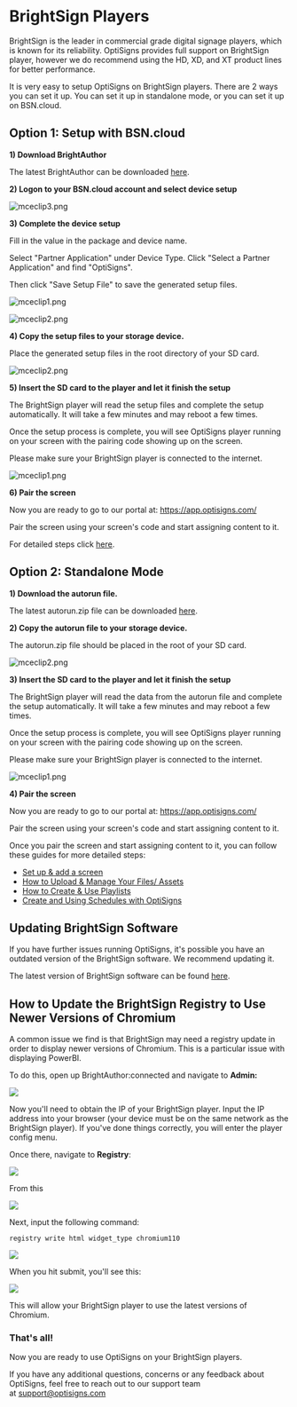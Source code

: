 # BrightSign Players

BrightSign is the leader in commercial grade digital signage players, which is known for its reliability. OptiSigns provides full support on BrightSign player, however we do recommend using the HD, XD, and XT product lines for better performance.

It is very easy to setup OptiSigns on BrightSign players. There are 2 ways you can set it up. You can set it up in standalone mode, or you can set it up on BSN.cloud.

## Option 1: Setup with BSN.cloud

**1) Download BrightAuthor**

The latest BrightAuthor can be downloaded [here](https://www.brightsign.biz/digital-signage-products/software/brightauthor).

**2) Logon to your BSN.cloud account and select device setup**

![mceclip3.png](https://support.optisigns.com/hc/article_attachments/5144414949011)

**3) Complete the device setup**

Fill in the value in the package and device name.

Select "Partner Application" under Device Type. Click "Select a Partner Application" and find "OptiSigns".

Then click "Save Setup File" to save the generated setup files.

![mceclip1.png](https://support.optisigns.com/hc/article_attachments/5200010385299)

![mceclip2.png](https://support.optisigns.com/hc/article_attachments/5200003714195)

**4) Copy the setup files to your storage device.**

Place the generated setup files in the root directory of your SD card.

![mceclip2.png](https://support.optisigns.com/hc/article_attachments/5144369828755)

**5) Insert the SD card to the player and let it finish the setup**

The BrightSign player will read the setup files and complete the setup automatically. It will take a few minutes and may reboot a few times.

Once the setup process is complete, you will see OptiSigns player running on your screen with the pairing code showing up on the screen.

Please make sure your BrightSign player is connected to the internet.

![mceclip1.png](https://support.optisigns.com/hc/article_attachments/5089996700435)

**6) Pair the screen**

Now you are ready to go to our portal at: <https://app.optisigns.com/>

Pair the screen using your screen's code and start assigning content to it.

For detailed steps click [here](https://support.optisigns.com/hc/en-us/articles/360016374813).

## Option 2: Standalone Mode

**1) Download the autorun file.**

The latest autorun.zip file can be downloaded [here](https://links.optisigns.com/brightsign).

**2) Copy the autorun file to your storage device.**

The autorun.zip file should be placed in the root of your SD card.

![mceclip2.png](https://support.optisigns.com/hc/article_attachments/5090013459347)

**3) Insert the SD card to the player and let it finish the setup**

The BrightSign player will read the data from the autorun file and complete the setup automatically. It will take a few minutes and may reboot a few times.

Once the setup process is complete, you will see OptiSigns player running on your screen with the pairing code showing up on the screen.

Please make sure your BrightSign player is connected to the internet.

![mceclip1.png](https://support.optisigns.com/hc/article_attachments/5089996700435)

**4) Pair the screen**

Now you are ready to go to our portal at: <https://app.optisigns.com/>

Pair the screen using your screen's code and start assigning content to it.

Once you pair the screen and start assigning content to it, you can follow these guides for more detailed steps:

* [Set up & add a screen](https://support.optisigns.com/hc/en-us/articles/360016374813)
* [How to Upload & Manage Your Files/ Assets](https://support.optisigns.com/hc/en-us/articles/360016247974)
* [How to Create & Use Playlists](https://support.optisigns.com/hc/en-us/articles/28295104605843)
* [Create and Using Schedules with OptiSigns](https://support.optisigns.com/hc/en-us/articles/360016981853)

## Updating BrightSign Software

If you have further issues running OptiSigns, it's possible you have an outdated version of the BrightSign software. We recommend updating it.

The latest version of BrightSign software can be found [here](https://www.brightsign.biz/resources/software-downloads/).

## How to Update the BrightSign Registry to Use Newer Versions of Chromium

A common issue we find is that BrightSign may need a registry update in order to display newer versions of Chromium. This is a particular issue with displaying PowerBI.

To do this, open up BrightAuthor:connected and navigate to **Admin:**

![](https://support.optisigns.com/hc/article_attachments/36888690739731)

Now you'll need to obtain the IP of your BrightSign player. Input the IP address into your browser (your device must be on the same network as the BrightSign player). If you've done things correctly, you will enter the player config menu.

Once there, navigate to **Registry**:

![](https://support.optisigns.com/hc/article_attachments/36888690740627)

From this

![](https://support.optisigns.com/hc/article_attachments/36888690742547)

Next, input the following command:

```
registry write html widget_type chromium110
```

![](https://support.optisigns.com/hc/article_attachments/36888685278483)

When you hit submit, you'll see this:

![](https://support.optisigns.com/hc/article_attachments/36888690746387)

This will allow your BrightSign player to use the latest versions of Chromium.

### That's all!

Now you are ready to use OptiSigns on your BrightSign players.

If you have any additional questions, concerns or any feedback about OptiSigns, feel free to reach out to our support team at [support@optisigns.com](mailto:support@optisigns.com)